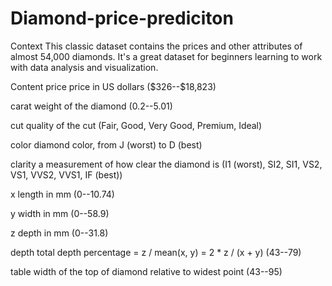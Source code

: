 # Diamond-price-prediciton
Context This classic dataset contains the prices and other attributes of almost 54,000 diamonds. It's a great dataset for beginners learning to work with data analysis and visualization.

Content price price in US dollars (\$326--\$18,823)

carat weight of the diamond (0.2--5.01)

cut quality of the cut (Fair, Good, Very Good, Premium, Ideal)

color diamond color, from J (worst) to D (best)

clarity a measurement of how clear the diamond is (I1 (worst), SI2, SI1, VS2, VS1, VVS2, VVS1, IF (best))

x length in mm (0--10.74)

y width in mm (0--58.9)

z depth in mm (0--31.8)

depth total depth percentage = z / mean(x, y) = 2 * z / (x + y) (43--79)

table width of the top of diamond relative to widest point (43--95)
